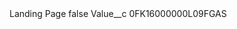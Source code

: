 <?xml version="1.0" encoding="UTF-8"?>
<CustomMetadata xmlns="http://soap.sforce.com/2006/04/metadata" xmlns:xsi="http://www.w3.org/2001/XMLSchema-instance" xmlns:xsd="http://www.w3.org/2001/XMLSchema">
    <label>Landing Page</label>
    <protected>false</protected>
    <values>
        <field>Value__c</field>
        <value xsi:type="xsd:string">0FK16000000L09FGAS</value>
    </values>
</CustomMetadata>
